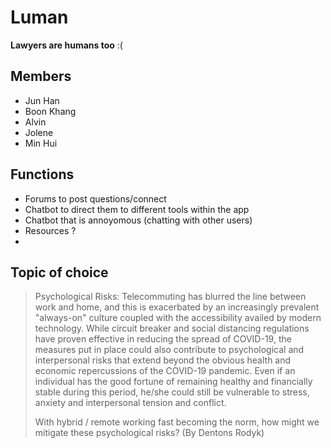# Luman

**Lawyers are humans too** :(

## Members

- Jun Han
- Boon Khang
- Alvin
- Jolene
- Min Hui

## Functions

- Forums to post questions/connect
- Chatbot to direct them to different tools within the app
- Chatbot that is annoyomous (chatting with other users)
- Resources ?
- 

## Topic of choice

> Psychological Risks: Telecommuting has blurred the line between work and home,
> and this is exacerbated by an increasingly prevalent "always-on" culture coupled
> with the accessibility availed by modern technology.
> While circuit breaker and social distancing regulations have proven effective in
> reducing the spread of COVID-19, the measures put in place could also contribute to
> psychological and interpersonal risks that extend beyond the obvious health and
> economic repercussions of the COVID-19 pandemic. Even if an individual has the
> good fortune of remaining healthy and financially stable during this period, he/she
> could still be vulnerable to stress, anxiety and interpersonal tension and conflict.
>
> With hybrid / remote working fast becoming the norm, how might we mitigate these
> psychological risks? (By Dentons Rodyk)
